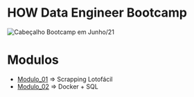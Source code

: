 # HOW Data Engineer Bootcamp

![Cabeçalho](https://assets.memberkit.com.br/rails/active_storage/representations/redirect/eyJfcmFpbHMiOnsibWVzc2FnZSI6IkJBaHBBN3VPQ2c9PSIsImV4cCI6bnVsbCwicHVyIjoiYmxvYl9pZCJ9fQ==--a043c6f41567a9fbac2a1546410378968b538eb0/eyJfcmFpbHMiOnsibWVzc2FnZSI6IkJBaDdDRG9MWm05eWJXRjBTU0lJY0c1bkJqb0dSVlE2RW5KbGMybDZaVjkwYjE5bWFYUmJCMmtDc0FGcEFkZzZESEYxWVd4cGRIbHBhUT09IiwiZXhwIjpudWxsLCJwdXIiOiJ2YXJpYXRpb24ifX0=--43eb94625a33b5c2014e6705cf1148174ed7635a/Capas-14.png)
Bootcamp em Junho/21

# Modulos

- [Modulo_01](Modulo_01) => Scrapping Lotofácil
- [Modulo_02](Modulo_02) => Docker + SQL